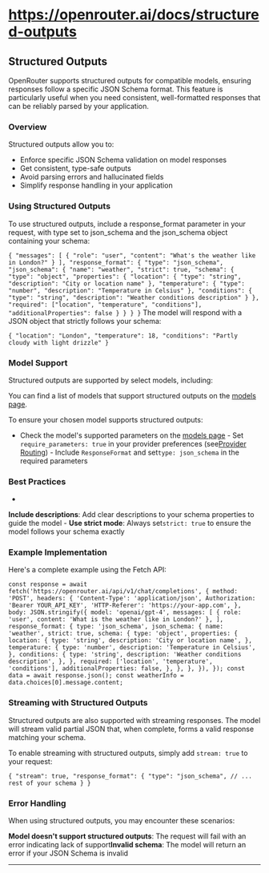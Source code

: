 # https://openrouter.ai/docs/structured-outputs

<!--
URL: https://openrouter.ai/docs/structured-outputs
title: Structured Outputs | OpenRouter
url: https://openrouter.ai
hostname: openrouter.ai
description: Enforce structured outputs for models
sitename: OpenRouter
date: 2023-01-01
categories: []
tags: []
image: https://openrouter.ai/dynamic-og?pathname=docs%2Fstructured-outputs&title=Structured+Outputs&description=Enforce+structured+outputs+for+models
filedate: 2024-12-14
-->

## Structured Outputs

OpenRouter supports structured outputs for compatible models, ensuring responses follow a specific JSON Schema format. This feature is particularly useful when you need consistent, well-formatted responses that can be reliably parsed by your application.

### Overview

Structured outputs allow you to:

- Enforce specific JSON Schema validation on model responses
- Get consistent, type-safe outputs
- Avoid parsing errors and hallucinated fields
- Simplify response handling in your application

### Using Structured Outputs

To use structured outputs, include a response_format parameter in your request, with type set to json_schema and the json_schema object containing your schema:

`{ "messages": [ { "role": "user", "content": "What's the weather like in London?" } ], "response_format": { "type": "json_schema", "json_schema": { "name": "weather", "strict": true, "schema": { "type": "object", "properties": { "location": { "type": "string", "description": "City or location name" }, "temperature": { "type": "number", "description": "Temperature in Celsius" }, "conditions": { "type": "string", "description": "Weather conditions description" } }, "required": ["location", "temperature", "conditions"], "additionalProperties": false } } } }`
The model will respond with a JSON object that strictly follows your schema:

`{ "location": "London", "temperature": 18, "conditions": "Partly cloudy with light drizzle" }`

### Model Support

Structured outputs are supported by select models, including:

You can find a list of models that support structured outputs on the [models page](/models?order=newest&supported_parameters=structured_outputs).

To ensure your chosen model supports structured outputs:

- Check the model's supported parameters on the
[models page](/models) - Set
`require_parameters: true`
in your provider preferences (see[Provider Routing](/docs/provider-routing)) - Include
`ResponseFormat`
and set`type: json_schema`
in the required parameters

### Best Practices

-
**Include descriptions**: Add clear descriptions to your schema properties to guide the model -
**Use strict mode**: Always set`strict: true`
to ensure the model follows your schema exactly

### Example Implementation

Here's a complete example using the Fetch API:

`const response = await fetch('https://openrouter.ai/api/v1/chat/completions', { method: 'POST', headers: { 'Content-Type': 'application/json', Authorization: 'Bearer YOUR_API_KEY', 'HTTP-Referer': 'https://your-app.com', }, body: JSON.stringify({ model: 'openai/gpt-4', messages: [ { role: 'user', content: 'What is the weather like in London?' }, ], response_format: { type: 'json_schema', json_schema: { name: 'weather', strict: true, schema: { type: 'object', properties: { location: { type: 'string', description: 'City or location name', }, temperature: { type: 'number', description: 'Temperature in Celsius', }, conditions: { type: 'string', description: 'Weather conditions description', }, }, required: ['location', 'temperature', 'conditions'], additionalProperties: false, }, }, }, }), }); const data = await response.json(); const weatherInfo = data.choices[0].message.content;`

### Streaming with Structured Outputs

Structured outputs are also supported with streaming responses. The model will stream valid partial JSON that, when complete, forms a valid response matching your schema.

To enable streaming with structured outputs, simply add `stream: true`
to your request:

`{ "stream": true, "response_format": { "type": "json_schema", // ... rest of your schema } }`

### Error Handling

When using structured outputs, you may encounter these scenarios:

**Model doesn't support structured outputs**: The request will fail with an error indicating lack of support**Invalid schema**: The model will return an error if your JSON Schema is invalid

---